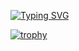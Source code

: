 [![Typing SVG](https://readme-typing-svg.herokuapp.com?duration=4000&lines=Hi%2C+I'm+michele;A+UI+designer+and+a+front-end+dev)](https://git.io/typing-svg)

[![trophy](https://github-profile-trophy.vercel.app/?username=NoNameNoShame)](https://github.com/ryo-ma/github-profile-trophy)

